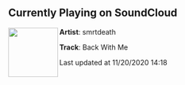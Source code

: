 ## Currently Playing on SoundCloud

[<img align="left" width="100" src="https://i1.sndcdn.com/artworks-fYanCLKbcDs6-0-t50x50.png">](https://soundcloud.com/smrtdeath/back-with-me)

**Artist**: smrtdeath 

**Track**: Back With Me

Last updated at 11/20/2020 14:18
